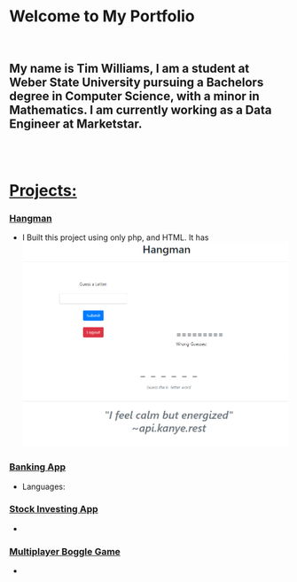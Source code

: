 # Welcome to My Portfolio
<br/>

## My name is Tim Williams, I am a student at Weber State University pursuing a Bachelors degree in Computer Science, with a minor in Mathematics. I am currently working as a Data Engineer at Marketstar.
<br/> <br/>
# <u>Projects:</u>

### [Hangman](https://github.com/timw5/sliceofbread.epizy)
- I Built this project using only php, and HTML. It has 
![Hangman](/Assets/Hangman.png)


### [Banking App](https://github.com/timw5/BankingApp)
- Languages: 

### [Stock Investing App](https://github.com/timw5/StockTradingApp)
- 

### [Multiplayer Boggle Game](https://github.com/timw5/Boggle)
- 




